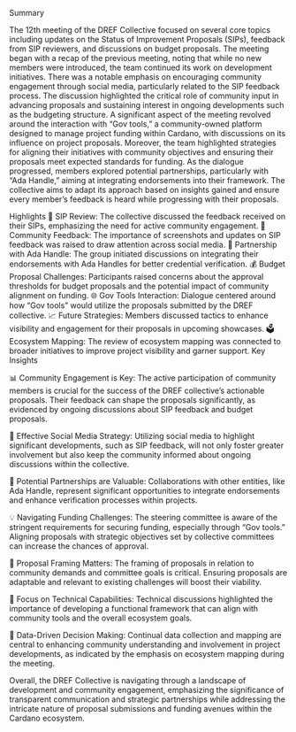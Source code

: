 Summary

The 12th meeting of the DREF Collective focused on several core topics including updates on the Status of Improvement Proposals (SIPs), feedback from SIP reviewers, and discussions on budget proposals. The meeting began with a recap of the previous meeting, noting that while no new members were introduced, the team continued its work on development initiatives. There was a notable emphasis on encouraging community engagement through social media, particularly related to the SIP feedback process. The discussion highlighted the critical role of community input in advancing proposals and sustaining interest in ongoing developments such as the budgeting structure. A significant aspect of the meeting revolved around the interaction with “Gov tools,” a community-owned platform designed to manage project funding within Cardano, with discussions on its influence on project proposals. Moreover, the team highlighted strategies for aligning their initiatives with community objectives and ensuring their proposals meet expected standards for funding. As the dialogue progressed, members explored potential partnerships, particularly with “Ada Handle,” aiming at integrating endorsements into their framework. The collective aims to adapt its approach based on insights gained and ensure every member’s feedback is heard while progressing with their proposals.

Highlights
📅 SIP Review: The collective discussed the feedback received on their SIPs, emphasizing the need for active community engagement.
💬 Community Feedback: The importance of screenshots and updates on SIP feedback was raised to draw attention across social media.
🤝 Partnership with Ada Handle: The group initiated discussions on integrating their endorsements with Ada Handles for better credential verification.
💰 Budget Proposal Challenges: Participants raised concerns about the approval thresholds for budget proposals and the potential impact of community alignment on funding.
🌐 Gov Tools Interaction: Dialogue centered around how “Gov tools” would utilize the proposals submitted by the DREF collective.
📈 Future Strategies: Members discussed tactics to enhance visibility and engagement for their proposals in upcoming showcases.
🗳️ Ecosystem Mapping: The review of ecosystem mapping was connected to broader initiatives to improve project visibility and garner support.
Key Insights

📊 Community Engagement is Key: The active participation of community members is crucial for the success of the DREF collective’s actionable proposals. Their feedback can shape the proposals significantly, as evidenced by ongoing discussions about SIP feedback and budget proposals.

📱 Effective Social Media Strategy: Utilizing social media to highlight significant developments, such as SIP feedback, will not only foster greater involvement but also keep the community informed about ongoing discussions within the collective.

🔗 Potential Partnerships are Valuable: Collaborations with other entities, like Ada Handle, represent significant opportunities to integrate endorsements and enhance verification processes within projects.

💡 Navigating Funding Challenges: The steering committee is aware of the stringent requirements for securing funding, especially through “Gov tools.” Aligning proposals with strategic objectives set by collective committees can increase the chances of approval.

📝 Proposal Framing Matters: The framing of proposals in relation to community demands and committee goals is critical. Ensuring proposals are adaptable and relevant to existing challenges will boost their viability.

🚀 Focus on Technical Capabilities: Technical discussions highlighted the importance of developing a functional framework that can align with community tools and the overall ecosystem goals.

🎯 Data-Driven Decision Making: Continual data collection and mapping are central to enhancing community understanding and involvement in project developments, as indicated by the emphasis on ecosystem mapping during the meeting.

Overall, the DREF Collective is navigating through a landscape of development and community engagement, emphasizing the significance of transparent communication and strategic partnerships while addressing the intricate nature of proposal submissions and funding avenues within the Cardano ecosystem.
